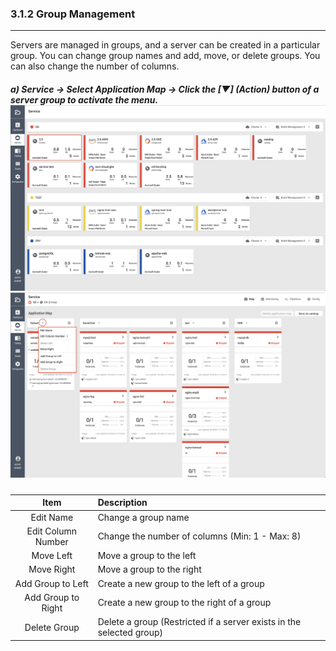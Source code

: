 ### 3.1.2 Group Management

---

Servers are managed in groups, and a server can be created in a particular group. You can change group names and add, move, or delete groups. You can also change the number of columns.

##### a\) Service → Select Application Map → Click the [▼] (Action) button of a server group to activate the menu.![](/assets/EN/2.5/3.1.2_1.png)![](/assets/EN/2.5/3.1.2_2.png)

| Item | Description |
| :---: | :--- |
| Edit Name | Change a group name |
| Edit Column Number | Change the number of columns \(Min: 1 - Max: 8\) |
| Move Left | Move a group to the left |
| Move Right | Move a group to the right |
| Add Group to Left | Create a new group to the left of a group |
| Add Group to Right | Create a new group to the right of a group |
| Delete Group | Delete a group \(Restricted if a server exists in the selected group\) |



